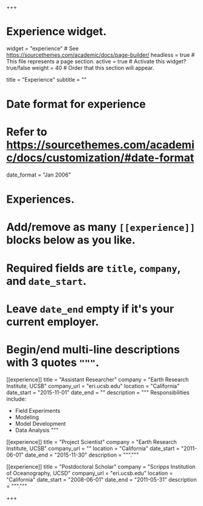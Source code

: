 +++
# Experience widget.
widget = "experience"  # See https://sourcethemes.com/academic/docs/page-builder/
headless = true  # This file represents a page section.
active = true  # Activate this widget? true/false
weight = 40  # Order that this section will appear.

title = "Experience"
subtitle = ""

# Date format for experience
#   Refer to https://sourcethemes.com/academic/docs/customization/#date-format
date_format = "Jan 2006"

# Experiences.
#   Add/remove as many `[[experience]]` blocks below as you like.
#   Required fields are `title`, `company`, and `date_start`.
#   Leave `date_end` empty if it's your current employer.
#   Begin/end multi-line descriptions with 3 quotes `"""`.
[[experience]]
  title = "Assistant Researcher"
  company = "Earth Research Institute, UCSB"
  company_url = "eri.ucsb.edu"
  location = "California"
  date_start = "2015-11-01"
  date_end = ""
  description = """
  Responsibilities include:
  
  * Field Experiments
  * Modeling
  * Model Development
  * Data Analysis
  """

[[experience]]
  title = "Project Scientist"
  company = "Earth Research Institute, UCSB"
  company_url = ""
  location = "California"
  date_start = "2011-06-01"
  date_end = "2015-11-30"
  description = """."""


[[experience]]
  title = "Postdoctoral Scholar"
  company = "Scripps Institution of Oceanography, UCSD"
  company_url = "eri.ucsb.edu"
  location = "California"
  date_start = "2008-06-01"
  date_end = "2011-05-31"
  description = """."""

+++
